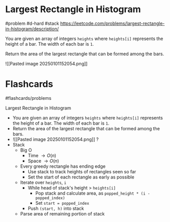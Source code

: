 # Largest Rectangle in Histogram
#problem #d-hard #stack
https://leetcode.com/problems/largest-rectangle-in-histogram/description/

You are given an array of integers `heights` where `heights[i]` represents the height of a bar. The width of each bar is `1`.

Return the area of the largest rectangle that can be formed among the bars.

![[Pasted image 20250101152054.png]]

# Flashcards
#flashcards/problems 

Largest Rectangle in Histogram
- You are given an array of integers `heights` where `heights[i]` represents the height of a bar. The width of each bar is `1`.
- Return the area of the largest rectangle that can be formed among the bars.
- ![[Pasted image 20250101152054.png]]
?
- Stack
	- Big O
		- Time $\to O(n)$
		- Space $\to O(n)$
	- Every greedy rectangle has ending edge
		- Use stack to track heights of rectangles seen so far
		- Set the start of each rectangle as early as possible
	- Iterate over `heights`, `i`
		- While head of stack's height > `heights[i]`
			- Pop stack and calculate area, as `popped_height * (i - popped_index)`
			- Set `start = popped_index`
		- Push `(start, h)` into stack
	- Parse area of remaining portion of stack
<!--SR:!2025-01-19,7,250-->